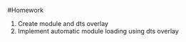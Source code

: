 #Homework

1. Create  module and dts overlay
2. Implement automatic module loading using dts overlay
